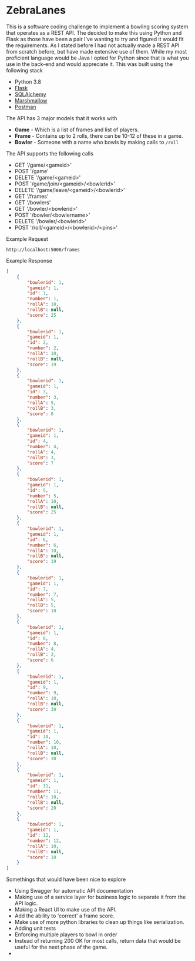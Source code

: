 
# ZebraLanes
This is a software coding challenge to implement a bowling scoring system that operates as a REST API. The decided to make this using Python and Flask as those have been a pair I've wanting to try and figured it would fit the requirements. As I stated before I had not actually made a REST API from scratch before, but have made extensive use of them. While my most proficient language would be Java I opted for Python since that is what you use in the back-end and would appreciate it. This was built using the following stack

 - Python 3.8
 - [Flask](https://flask.palletsprojects.com/en/1.1.x/)
 - [SQLAlchemy](https://www.sqlalchemy.org/)
 - [Marshmallow](https://marshmallow.readthedocs.io/en/stable/)
 - [Postman](https://www.postman.com/)

The API has 3 major models that it works with

 - **Game** - Which is a list of frames and list of players.
 - **Frame** - Contains up to 2 rolls, there can be 10-12 of these in a game.
 - **Bowler** - Someone with a name who bowls by making calls to ```/roll```

The API supports the following calls
- GET '/game/&lt;gameid&gt;'
- POST '/game'
- DELETE '/game/&lt;gameid&gt;'
- POST '/game/join/&lt;gameid&gt;/&lt;bowlerid&gt;'
- DELETE '/game/leave/&lt;gameid&gt;/&lt;bowlerid&gt;'
- GET '/frames'
- GET '/bowlers'
- GET '/bowler/&lt;bowlerid&gt;'
- POST '/bowler/&lt;bowlername&gt;'
- DELETE '/bowler/&lt;bowlerid&gt;'
- POST '/roll/&lt;gameid&gt;/&lt;bowlerid&gt;/&lt;pins&gt;' 

Example Request
```http
http://localhost:5000/frames
```
Example Response
```json
[
    {
        "bowlerid": 1,
        "gameid": 1,
        "id": 1,
        "number": 1,
        "rollA": 10,
        "rollB": null,
        "score": 25
    },
    {
        "bowlerid": 1,
        "gameid": 1,
        "id": 2,
        "number": 2,
        "rollA": 10,
        "rollB": null,
        "score": 19
    },
    {
        "bowlerid": 1,
        "gameid": 1,
        "id": 3,
        "number": 3,
        "rollA": 5,
        "rollB": 3,
        "score": 8
    },
    {
        "bowlerid": 1,
        "gameid": 1,
        "id": 4,
        "number": 4,
        "rollA": 4,
        "rollB": 3,
        "score": 7
    },
    {
        "bowlerid": 1,
        "gameid": 1,
        "id": 5,
        "number": 5,
        "rollA": 10,
        "rollB": null,
        "score": 25
    },
    {
        "bowlerid": 1,
        "gameid": 1,
        "id": 6,
        "number": 6,
        "rollA": 10,
        "rollB": null,
        "score": 19
    },
    {
        "bowlerid": 1,
        "gameid": 1,
        "id": 7,
        "number": 7,
        "rollA": 5,
        "rollB": 5,
        "score": 10
    },
    {
        "bowlerid": 1,
        "gameid": 1,
        "id": 8,
        "number": 8,
        "rollA": 4,
        "rollB": 2,
        "score": 6
    },
    {
        "bowlerid": 1,
        "gameid": 1,
        "id": 9,
        "number": 9,
        "rollA": 10,
        "rollB": null,
        "score": 30
    },
    {
        "bowlerid": 1,
        "gameid": 1,
        "id": 10,
        "number": 10,
        "rollA": 10,
        "rollB": null,
        "score": 30
    },
    {
        "bowlerid": 1,
        "gameid": 1,
        "id": 11,
        "number": 11,
        "rollA": 10,
        "rollB": null,
        "score": 20
    },
    {
        "bowlerid": 1,
        "gameid": 1,
        "id": 12,
        "number": 12,
        "rollA": 10,
        "rollB": null,
        "score": 10
    }
]
```

Somethings that would have been nice to explore
 - Using Swagger for automatic API documentation
 - Making use of a service layer for business logic to separate it from the API logic.
 - Making a React UI to make use of the API.
 - Add the ability to 'correct' a frame score.
 - Make use of more python libraries to clean up things like serialization.
 - Adding unit tests
 - Enforcing multiple players to bowl in order
 - Instead of returning 200 OK for most calls, return data that would be useful for the next phase of the game.
 - 
